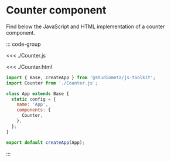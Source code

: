 # Counter component

Find below the JavaScript and HTML implementation of a counter component.

<script setup>
  import { onMounted, onUnmounted, nextTick } from 'vue';
  import CounterHtmlRaw from './Counter.html?raw';

  const tabs = [
    {
      label: 'Counter.js',
    },
    {
      label: 'Counter.html',
    },
    {
      label: 'app.js',
    },
  ];
  let counter;
  onMounted(async () => {
    const { default: Counter } = await import('./Counter.js');
    await nextTick();
    [counter] = Counter.$factory('Counter');
  });
  onUnmounted(() => {
    counter.$destroy();
  });
</script>

<div class="my-4 p-10 rounded bg-vp-bg-alt text-center" v-html="CounterHtmlRaw"></div>

::: code-group

<<< ./Counter.js

<<< ./Counter.html

```js [app.js]
import { Base, createApp } from '@studiometa/js-toolkit';
import Counter from './Counter.js';

class App extends Base {
  static config = {
    name: 'App',
    components: {
      Counter,
    },
  };
}

export default createApp(App);
```

:::
